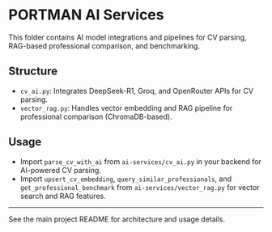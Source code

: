 # PORTMAN AI Services

This folder contains AI model integrations and pipelines for CV parsing, RAG-based professional comparison, and benchmarking.

## Structure
- `cv_ai.py`: Integrates DeepSeek-R1, Groq, and OpenRouter APIs for CV parsing.
- `vector_rag.py`: Handles vector embedding and RAG pipeline for professional comparison (ChromaDB-based).

## Usage
- Import `parse_cv_with_ai` from `ai-services/cv_ai.py` in your backend for AI-powered CV parsing.
- Import `upsert_cv_embedding`, `query_similar_professionals`, and `get_professional_benchmark` from `ai-services/vector_rag.py` for vector search and RAG features.

---

See the main project README for architecture and usage details.

